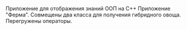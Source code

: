 Приложение для отображения знаний ООП на С++
Приложение "Ферма". Совмещены два класса для получения гибридного овоща. 
Перегружены операторы.
